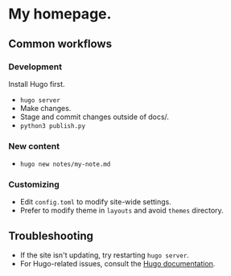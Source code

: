 # My homepage.

## Common workflows

### Development

Install Hugo first.

* `hugo server`
* Make changes.
* Stage and commit changes outside of docs/.
* `python3 publish.py`

### New content

* `hugo new notes/my-note.md`

### Customizing

* Edit `config.toml` to modify site-wide settings.
* Prefer to modify theme in `layouts` and avoid `themes` directory.

## Troubleshooting

* If the site isn't updating, try restarting `hugo server`.
* For Hugo-related issues, consult the [Hugo documentation](https://gohugo.io/documentation/).

